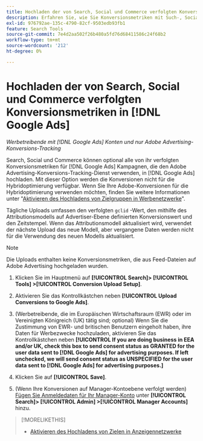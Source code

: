 ```yaml
---
title: Hochladen der von Search, Social und Commerce verfolgten Konversionsmetriken in [!DNL Google Ads]
description: Erfahren Sie, wie Sie Konversionsmetriken mit Such-, Social- und Commerce-Verfolgung in  [!DNL Google Ads] hochladen.
exl-id: 976792ae-135c-4790-82cf-9503edb93fb1
feature: Search Tools
source-git-commit: 7e4d2aa502f26b480a5fd76d68411586c24f68b2
workflow-type: tm+mt
source-wordcount: '212'
ht-degree: 0%

---
```


# Hochladen der von Search, Social und Commerce verfolgten Konversionsmetriken in [!DNL Google Ads]

*Werbetreibende mit [!DNL Google Ads] Konten und nur Adobe Advertising-Konversions-Tracking*

Search, Social und Commerce können optional alle von ihr verfolgten Konversionsmetriken für [!DNL Google Ads] Kampagnen, die den Adobe Advertising-Konversions-Tracking-Dienst verwenden, in [!DNL Google Ads] hochladen. Mit dieser Option werden die Konversionen nicht für die Hybridoptimierung verfügbar. Wenn Sie Ihre Adobe-Konversionen für die Hybridoptimierung verwenden möchten, finden Sie weitere Informationen unter &quot;[Aktivieren des Hochladens von Zielgruppen in Werbenetzwerke](objective-upload-to-networks.md)&quot;.

Tägliche Uploads umfassen den verfolgten `gclid` -Wert, den mithilfe des Attributionsmodells auf Advertiser-Ebene definierten Konversionswert und den Zeitstempel. Wenn das Attributionsmodell aktualisiert wird, verwendet der nächste Upload das neue Modell, aber vergangene Daten werden nicht für die Verwendung des neuen Modells aktualisiert.

>[!NOTE]
>
>Die Uploads enthalten keine Konversionsmetriken, die aus Feed-Dateien auf Adobe Advertising hochgeladen wurden.

1. Klicken Sie im Hauptmenü auf **[!UICONTROL Search]> [!UICONTROL Tools] >[!UICONTROL Conversion Upload Setup]**.

1. Aktivieren Sie das Kontrollkästchen neben **[!UICONTROL Upload Conversions to Google Ads]**.

1. (Werbetreibende, die im Europäischen Wirtschaftsraum (EWR) oder im Vereinigten Königreich (UK) tätig sind; optional) Wenn Sie die Zustimmung von EWR- und britischen Benutzern eingeholt haben, ihre Daten für Werbezwecke hochzuladen, aktivieren Sie das Kontrollkästchen neben **[!UICONTROL If you are doing business in EEA and/or UK, check this box to send consent status as GRANTED for the user data sent to [!DNL Google Ads] for advertising purposes. If left unchecked, we will send consent status as UNSPECIFIED for the user data sent to [!DNL Google Ads] for advertising purposes.]**

1. Klicken Sie auf **[!UICONTROL Save]**.

1. (Wenn Ihre Konversionen auf Manager-Kontoebene verfolgt werden) [Fügen Sie Anmeldedaten für Ihr Manager-Konto](/help/search-social-commerce/admin/manager-accounts.md) unter **[!UICONTROL Search]> [!UICONTROL Admin] >[!UICONTROL Manager Accounts]** hinzu.

>[!MORELIKETHIS]
>
>* [Aktivieren des Hochladens von Zielen in Anzeigennetzwerke](objective-upload-to-networks.md)
